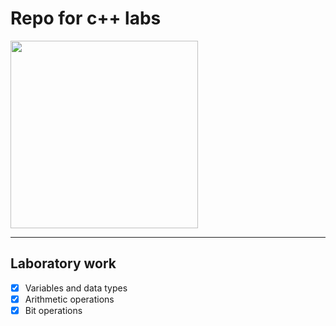 # Repo for c++ labs
<img src='https://i.pinimg.com/736x/8b/1b/90/8b1b90c4fdcc2f166651607b4d3344b8.jpg' height=300 wigth=300>

______________
## Laboratory work
 - [x] Variables and data types
 - [x] Arithmetic operations
 - [x] Bit operations
